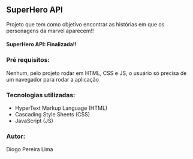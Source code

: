   ## SuperHero API
  Projeto que tem como objetivo encontrar as histórias em que os personagens da marvel aparecem!!
  
  #### SuperHero API: Finalizada!!
  
  ### Pré requisitos:
  Nenhum, pelo projeto rodar em HTML, CSS e JS, o usuário só precisa de um navegador para rodar a aplicação
  
  ### Tecnologias utilizadas:
  * HyperText Markup Language (HTML)
  * Cascading Style Sheets (CSS)
  * JavaScript (JS)
  
  ### Autor:
  Diogo Pereira Lima
